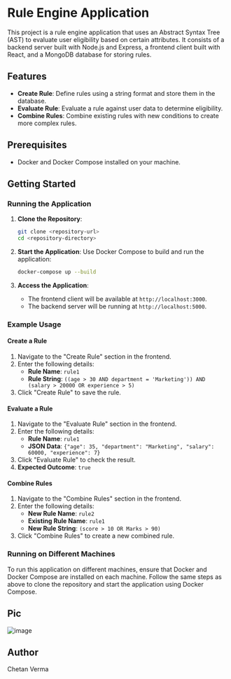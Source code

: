 # Rule Engine Application

This project is a rule engine application that uses an Abstract Syntax Tree (AST) to evaluate user eligibility based on certain attributes. It consists of a backend server built with Node.js and Express, a frontend client built with React, and a MongoDB database for storing rules.

## Features

- **Create Rule**: Define rules using a string format and store them in the database.
- **Evaluate Rule**: Evaluate a rule against user data to determine eligibility.
- **Combine Rules**: Combine existing rules with new conditions to create more complex rules.

## Prerequisites

- Docker and Docker Compose installed on your machine.

## Getting Started

### Running the Application

1. **Clone the Repository**:

   ```bash
   git clone <repository-url>
   cd <repository-directory>
   ```

2. **Start the Application**:
   Use Docker Compose to build and run the application:

   ```bash
   docker-compose up --build
   ```

3. **Access the Application**:
   - The frontend client will be available at `http://localhost:3000`.
   - The backend server will be running at `http://localhost:5000`.

### Example Usage

#### Create a Rule

1. Navigate to the "Create Rule" section in the frontend.
2. Enter the following details:
   - **Rule Name**: `rule1`
   - **Rule String**: `((age > 30 AND department = 'Marketing')) AND (salary > 20000 OR experience > 5)`
3. Click "Create Rule" to save the rule.

#### Evaluate a Rule

1. Navigate to the "Evaluate Rule" section in the frontend.
2. Enter the following details:
   - **Rule Name**: `rule1`
   - **JSON Data**: `{"age": 35, "department": "Marketing", "salary": 60000, "experience": 7}`
3. Click "Evaluate Rule" to check the result.
4. **Expected Outcome**: `true`

#### Combine Rules

1. Navigate to the "Combine Rules" section in the frontend.
2. Enter the following details:
   - **New Rule Name**: `rule2`
   - **Existing Rule Name**: `rule1`
   - **New Rule String**: `(score > 10 OR Marks > 90)`
3. Click "Combine Rules" to create a new combined rule.

### Running on Different Machines

To run this application on different machines, ensure that Docker and Docker Compose are installed on each machine. Follow the same steps as above to clone the repository and start the application using Docker Compose.
## Pic
![image](https://github.com/user-attachments/assets/99bf40dc-5d6b-4576-9067-e60ab9b7b9a5)

## Author

Chetan Verma
